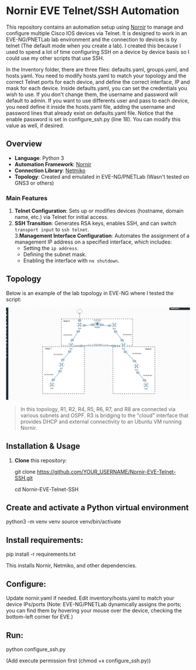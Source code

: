 # Nornir EVE Telnet/SSH Automation

This repository contains an automation setup using [Nornir](https://nornir.readthedocs.io) to manage and configure multiple Cisco IOS devices via Telnet. It is designed to work in an EVE-NG/PNETLab lab environment and the connection to devices is by telnet (The default mode when you create a lab). I created this because I used to spend a lot of time configuring SSH on a device by device basis so I could use my other scripts that use SSH.

In the Inventory folder, there are three files: defaults.yaml, groups.yaml, and hosts.yaml. You need to modify hosts.yaml to match your topology and the correct Telnet ports for each device, and define the correct interface, IP and mask for each device. Inside defaults.yaml, you can set the credentials you wish to use. If you don't change them, the username and password will default to admin. If you want to use differents user and pass to each device, you need define it inside the hosts.yaml file, adding the username and password lines that already exist on defaults.yaml file.
Notice that the enable password is set in configure_ssh.py (line 18). You can modify this value as well, if desired.

## Overview

- **Language**: Python 3
- **Automation Framework**: [Nornir](https://nornir.readthedocs.io)
- **Connection Library**: [Netmiko](https://github.com/ktbyers/netmiko)
- **Topology**: Created and emulated in EVE-NG/PNETLab (Wasn't tested on GNS3 or others)

### Main Features

1. **Telnet Configuration**: Sets up or modifies devices (hostname, domain name, etc.) via Telnet for initial access.  
2. **SSH Transition**: Generates RSA keys, enables SSH, and can switch `transport input` to `ssh telnet`.  
3.**Management Interface Configuration**: Automates the assignment of a management IP address on a specified interface, which includes:
   - Setting the `ip address`.
   - Defining the subnet mask.
   - Enabling the interface with `no shutdown`. 

## Topology

Below is an example of the lab topology in EVE-NG where I tested the script:

![Topology Diagram](images/Topology.png)

> In this topology, R1, R2, R4, R5, R6, R7, and R8 are connected via various subnets and OSPF. R3 is bridging to the "cloud" interface that provides DHCP and external connectivity to an Ubuntu VM running Nornir.

## Installation & Usage

1. **Clone** this repository:
   
   git clone https://github.com/YOUR_USERNAME/Nornir-EVE-Telnet-SSH.git
   
   cd Nornir-EVE-Telnet-SSH

## Create and activate a Python virtual environment
  python3 -m venv venv
  source venv/bin/activate

## Install requirements:

  pip install -r requirements.txt

  This installs Nornir, Netmiko, and other dependencies.

## Configure:

Update nornir.yaml if needed.
Edit inventory/hosts.yaml to match your device IPs/ports (Note: EVE-NG/PNETLab dynamically assigns the ports; you can find them by hovering your mouse over the device, checking the bottom-left corner for EVE.)

## Run:
  
  python configure_ssh.py

  (Add execute permission first (chmod +x configure_ssh.py))


